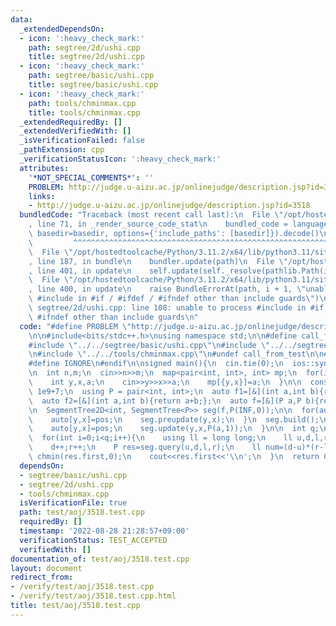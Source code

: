 ```yaml
---
data:
  _extendedDependsOn:
  - icon: ':heavy_check_mark:'
    path: segtree/2d/ushi.cpp
    title: segtree/2d/ushi.cpp
  - icon: ':heavy_check_mark:'
    path: segtree/basic/ushi.cpp
    title: segtree/basic/ushi.cpp
  - icon: ':heavy_check_mark:'
    path: tools/chminmax.cpp
    title: tools/chminmax.cpp
  _extendedRequiredBy: []
  _extendedVerifiedWith: []
  _isVerificationFailed: false
  _pathExtension: cpp
  _verificationStatusIcon: ':heavy_check_mark:'
  attributes:
    '*NOT_SPECIAL_COMMENTS*': ''
    PROBLEM: http://judge.u-aizu.ac.jp/onlinejudge/description.jsp?id=3518
    links:
    - http://judge.u-aizu.ac.jp/onlinejudge/description.jsp?id=3518
  bundledCode: "Traceback (most recent call last):\n  File \"/opt/hostedtoolcache/Python/3.11.2/x64/lib/python3.11/site-packages/onlinejudge_verify/documentation/build.py\"\
    , line 71, in _render_source_code_stat\n    bundled_code = language.bundle(stat.path,\
    \ basedir=basedir, options={'include_paths': [basedir]}).decode()\n          \
    \         ^^^^^^^^^^^^^^^^^^^^^^^^^^^^^^^^^^^^^^^^^^^^^^^^^^^^^^^^^^^^^^^^^^^^^^^^^^^^^^^^^\n\
    \  File \"/opt/hostedtoolcache/Python/3.11.2/x64/lib/python3.11/site-packages/onlinejudge_verify/languages/cplusplus.py\"\
    , line 187, in bundle\n    bundler.update(path)\n  File \"/opt/hostedtoolcache/Python/3.11.2/x64/lib/python3.11/site-packages/onlinejudge_verify/languages/cplusplus_bundle.py\"\
    , line 401, in update\n    self.update(self._resolve(pathlib.Path(included), included_from=path))\n\
    \  File \"/opt/hostedtoolcache/Python/3.11.2/x64/lib/python3.11/site-packages/onlinejudge_verify/languages/cplusplus_bundle.py\"\
    , line 400, in update\n    raise BundleErrorAt(path, i + 1, \"unable to process\
    \ #include in #if / #ifdef / #ifndef other than include guards\")\nonlinejudge_verify.languages.cplusplus_bundle.BundleErrorAt:\
    \ segtree/2d/ushi.cpp: line 108: unable to process #include in #if / #ifdef /\
    \ #ifndef other than include guards\n"
  code: "#define PROBLEM \"http://judge.u-aizu.ac.jp/onlinejudge/description.jsp?id=3518\"\
    \n\n#include<bits/stdc++.h>\nusing namespace std;\n\n#define call_from_test\n\
    #include \"../../segtree/basic/ushi.cpp\"\n#include \"../../segtree/2d/ushi.cpp\"\
    \n#include \"../../tools/chminmax.cpp\"\n#undef call_from_test\n\n#ifdef SANITIZE\n\
    #define IGNORE\n#endif\n\nsigned main(){\n  cin.tie(0);\n  ios::sync_with_stdio(0);\n\
    \n  int n,m;\n  cin>>n>>m;\n  map<pair<int, int>, int> mp;\n  for(int i=0;i<m;i++){\n\
    \    int y,x,a;\n    cin>>y>>x>>a;\n    mp[{y,x}]=a;\n  }\n\n  const int INF =\
    \ 1e9+7;\n  using P = pair<int, int>;\n  auto f1=[&](int a,int b){return min(a,b);};\n\
    \  auto f2=[&](int a,int b){return a+b;};\n  auto f=[&](P a,P b){return P(f1(a.first,b.first),f2(a.second,b.second));};\n\
    \n  SegmentTree2D<int, SegmentTree<P>> seg(f,P(INF,0));\n\n  for(auto[pos,a]:mp){\n\
    \    auto[y,x]=pos;\n    seg.preupdate(y,x);\n  }\n  seg.build();\n\n  for(auto[pos,a]:mp){\n\
    \    auto[y,x]=pos;\n    seg.update(y,x,P(a,1));\n  }\n\n  int q;\n  cin>>q;\n\
    \  for(int i=0;i<q;i++){\n    using ll = long long;\n    ll u,d,l,r;\n    cin>>u>>d>>l>>r;\n\
    \    d++;r++;\n    P res=seg.query(u,d,l,r);\n    ll num=(d-u)*(r-l);\n    if(res.second<num)\
    \ chmin(res.first,0);\n    cout<<res.first<<'\\n';\n  }\n  return 0;\n}\n"
  dependsOn:
  - segtree/basic/ushi.cpp
  - segtree/2d/ushi.cpp
  - tools/chminmax.cpp
  isVerificationFile: true
  path: test/aoj/3518.test.cpp
  requiredBy: []
  timestamp: '2022-08-28 21:28:57+09:00'
  verificationStatus: TEST_ACCEPTED
  verifiedWith: []
documentation_of: test/aoj/3518.test.cpp
layout: document
redirect_from:
- /verify/test/aoj/3518.test.cpp
- /verify/test/aoj/3518.test.cpp.html
title: test/aoj/3518.test.cpp
---
```

